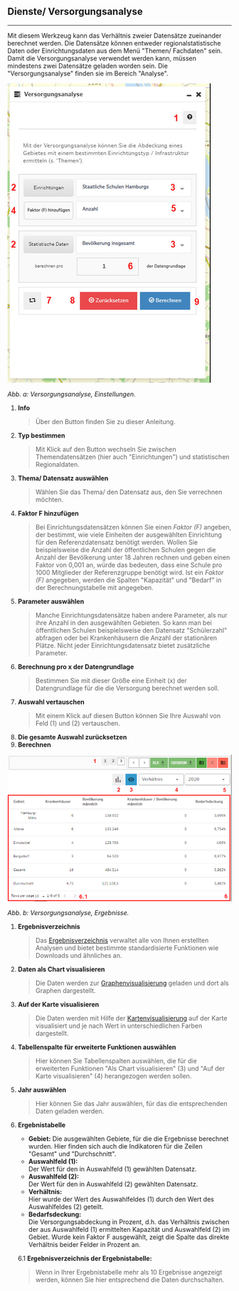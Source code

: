 
## Dienste/ Versorgungsanalyse
___
Mit diesem Werkzeug kann das Verhältnis zweier Datensätze zueinander berechnet werden. Die Datensätze können entweder regionalstatistische Daten oder Einrichtungsdaten aus dem Menü "Themen/ Fachdaten" sein. Damit die Versorgungsanalyse verwendet werden kann, müssen mindestens zwei Datensätze geladen worden sein. Die "Versorgungsanalyse" finden sie im Bereich "Analyse".


![Abbildung 1: Versorgungsanalyse, Einstellungen](/cosi/manuals/006a_versorgungsanalyse.PNG)

*Abb. a: Versorgungsanalyse, Einstellungen.*

1. **Info** 
   > Über den Button finden Sie zu dieser Anleitung.
2. **Typ bestimmen**
   > Mit Klick auf den Button wechseln Sie zwischen Themendatensätzen (hier auch "Einrichtungen") und statistischen Regionaldaten.
3. **Thema/ Datensatz auswählen**
   > Wählen Sie das Thema/ den Datensatz aus, den Sie verrechnen möchten.
4. **Faktor F hinzufügen**
   > Bei Einrichtungsdatensätzen können Sie einen *Faktor (F)* angeben, der bestimmt, wie viele Einheiten der ausgewählten Einrichtung für den Referenzdatensatz benötigt werden. Wollen Sie beispielsweise die Anzahl der öffentlichen Schulen gegen die Anzahl der Bevölkerung unter 18 Jahren rechnen und geben einen Faktor von 0,001 an, würde das bedeuten, dass eine Schule pro 1000 Mitglieder der Referenzgruppe benötigt wird. Ist ein *Faktor (F)* angegeben, werden die Spalten "Kapazität" und "Bedarf" in der Berechnungstabelle mit angegeben.
5. **Parameter auswählen** 
   > Manche Einrichtungsdatensätze haben andere Parameter, als nur ihre Anzahl in den ausgewählten Gebieten. So kann man bei öffentlichen Schulen beispielsweise den Datensatz "Schülerzahl" abfragen oder bei Krankenhäusern die Anzahl der stationären Plätze. Nicht jeder Einrichtungsdatensatz bietet zusätzliche Parameter.
6. **Berechnung pro x der Datengrundlage**
   > Bestimmen Sie mit dieser Größe eine Einheit (x) der Datengrundlage für die die Versorgung berechnet werden soll.
7. **Auswahl vertauschen**
   > Mit einem Klick auf diesen Button können Sie Ihre Auswahl von Feld (1) und (2) vertauschen.
8. **Die gesamte Auswahl zurücksetzen**
9. **Berechnen**

![Abbildung 2: Versorgungsanalyse, Ergebnisse](/cosi/manuals/006b_versorgungsanalyse.PNG)

*Abb. b: Versorgungsanalyse, Ergebnisse.*

1. **Ergebnisverzeichnis**
   > Das [Ergebnisverzeichnis](/cosi/manuals/020ergebnisverzeichnis.md) verwaltet alle von Ihnen erstellten Analysen und bietet bestimmte standardisierte Funktionen wie Downloads und ähnliches an.
2. **Daten als Chart visualisieren**
   > Die Daten werden zur [Graphenvisualisierung](/cosi/manuals/008graphenvisualisierung.md) geladen und dort als Graphen dargestellt.
3. **Auf der Karte visualisieren**  
   > Die Daten werden mit Hilfe der [Kartenvisualisierung](/cosi/manuals/019kartenvisualisierung.md) auf der Karte visualisiert und je nach Wert in unterschiedlichen Farben dargestellt.
4. **Tabellenspalte für erweiterte Funktionen auswählen**
   > Hier können Sie Tabellenspalten auswählen, die für die erweiterten Funktionen "Als Chart visualisieren" (3) und "Auf der Karte visualisieren" (4) herangezogen werden sollen.
   
5. **Jahr auswählen**
   > Hier können Sie das Jahr auswählen, für das die entsprechenden Daten geladen werden.
6. **Ergebnistabelle**  
      - **Gebiet:** Die ausgewählten Gebiete, für die die Ergebnisse berechnet wurden. Hier finden sich auch die Indikatoren für die Zeilen "Gesamt" und "Durchschnitt".
      - **Auswahlfeld (1):**  
         Der Wert für den in Auswahlfeld (1) gewählten Datensatz.
      - **Auswahlfeld (2):**  
         Der Wert für den in Auswahlfeld (2) gewählten Datensatz.
      - **Verhältnis:**  
         Hier wurde der Wert des Auswahlfeldes (1) durch den Wert des Auswahlfeldes (2) geteilt.
      - **Bedarfsdeckung:**  
         Die Versorgungsabdeckung in Prozent, d.h. das Verhältnis zwischen der aus Auswahlfeld (1) ermittelten Kapazität und Auswahlfeld (2) im Gebiet. Wurde kein Faktor F ausgewählt, zeigt die Spalte das direkte Verhältnis beider Felder in Prozent an.

   6.1 **Ergebnisverzeichnis der Ergebnistabelle:**
         
      >Wenn in Ihrer Ergebnistabelle mehr als 10 Ergebnisse angezeigt werden, können Sie hier entsprechend die Daten durchschalten.
